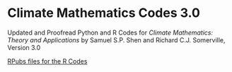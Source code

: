 # Climate Mathematics Codes 3.0
Updated and Proofread Python and R Codes for <i>Climate Mathematics: Theory and Applications</i> by Samuel S.P. Shen and Richard C.J. Somerville, Version 3.0

[RPubs files for the R Codes](https://rpubs.com/joaquinstawsky/)
